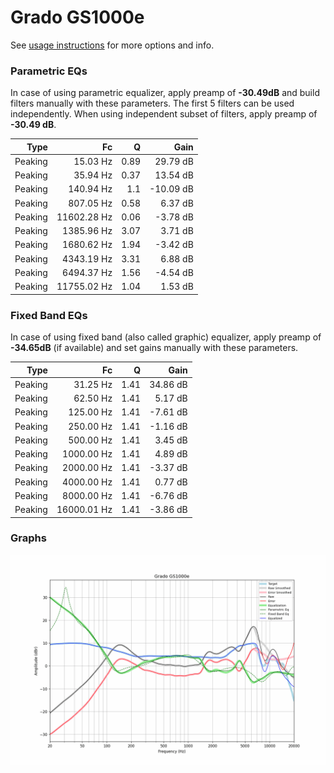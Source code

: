 # Grado GS1000e
See [usage instructions](https://github.com/jaakkopasanen/AutoEq#usage) for more options and info.

### Parametric EQs
In case of using parametric equalizer, apply preamp of **-30.49dB** and build filters manually
with these parameters. The first 5 filters can be used independently.
When using independent subset of filters, apply preamp of **-30.49 dB**.

| Type    | Fc          |    Q | Gain      |
|--------:|------------:|-----:|----------:|
| Peaking | 15.03 Hz    | 0.89 | 29.79 dB  |
| Peaking | 35.94 Hz    | 0.37 | 13.54 dB  |
| Peaking | 140.94 Hz   | 1.1  | -10.09 dB |
| Peaking | 807.05 Hz   | 0.58 | 6.37 dB   |
| Peaking | 11602.28 Hz | 0.06 | -3.78 dB  |
| Peaking | 1385.96 Hz  | 3.07 | 3.71 dB   |
| Peaking | 1680.62 Hz  | 1.94 | -3.42 dB  |
| Peaking | 4343.19 Hz  | 3.31 | 6.88 dB   |
| Peaking | 6494.37 Hz  | 1.56 | -4.54 dB  |
| Peaking | 11755.02 Hz | 1.04 | 1.53 dB   |

### Fixed Band EQs
In case of using fixed band (also called graphic) equalizer, apply preamp of **-34.65dB**
(if available) and set gains manually with these parameters.

| Type    | Fc          |    Q | Gain     |
|--------:|------------:|-----:|---------:|
| Peaking | 31.25 Hz    | 1.41 | 34.86 dB |
| Peaking | 62.50 Hz    | 1.41 | 5.17 dB  |
| Peaking | 125.00 Hz   | 1.41 | -7.61 dB |
| Peaking | 250.00 Hz   | 1.41 | -1.16 dB |
| Peaking | 500.00 Hz   | 1.41 | 3.45 dB  |
| Peaking | 1000.00 Hz  | 1.41 | 4.89 dB  |
| Peaking | 2000.00 Hz  | 1.41 | -3.37 dB |
| Peaking | 4000.00 Hz  | 1.41 | 0.77 dB  |
| Peaking | 8000.00 Hz  | 1.41 | -6.76 dB |
| Peaking | 16000.01 Hz | 1.41 | -3.86 dB |

### Graphs
![](./Grado%20GS1000e.png)